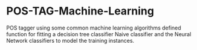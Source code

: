 # POS-TAG-Machine-Learning
POS tagger using some common machine learning algorithms
defined function for fitting a decision tree classifier Naive classifier and the Neural Network classifiers to model the training instances. 

